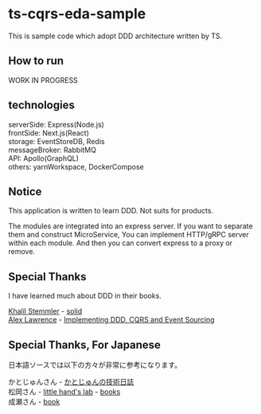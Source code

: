 # ts-cqrs-eda-sample

This is sample code which adopt DDD architecture written by TS.

## How to run

WORK IN PROGRESS

## technologies

serverSide: Express(Node.js)<br/>
frontSide: Next.js(React)<br/>
storage: EventStoreDB, Redis<br/>
messageBroker: RabbitMQ<br/>
API: Apollo(GraphQL)<br/>
others: yarnWorkspace, DockerCompose<br/>

## Notice

This application is written to learn DDD.
Not suits for products.

The modules are integrated into an express server.
If you want to separate them and construct MicroService,
You can implement HTTP/gRPC server within each module.
And then you can convert express to a proxy or remove.

## Special Thanks

I have learned much about DDD in their books.

[Khalil Stemmler](https://khalilstemmler.com/) - [solid](https://solidbook.io/)<br/>
[Alex Lawrence](https://www.alex-lawrence.com/) - [Implementing DDD, CQRS and Event Sourcing](https://www.alex-lawrence.com/book/)

## Special Thanks, For Japanese

日本語ソースでは以下の方々が非常に参考になります。


かとじゅんさん - [かとじゅんの技術日誌](https://blog.j5ik2o.me/)<br/>
松岡さん - [little hand's lab](https://little-hands.hatenablog.com/) - [books](https://little-hands.booth.pm/)<br/>
成瀬さん - [book](https://www.amazon.co.jp/dp/B082WXZVPC/)

